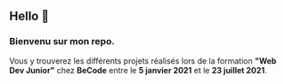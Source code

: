 ## Hello 👋

### Bienvenu sur mon repo. 

Vous y trouverez les différents projets réalisés lors de la formation **"Web Dev Junior"** chez **BeCode** entre le **5 janvier 2021** et le **23 juillet 2021**. 
